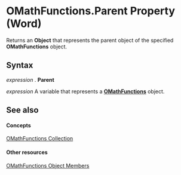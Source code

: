 
# OMathFunctions.Parent Property (Word)

Returns an  **Object** that represents the parent object of the specified **OMathFunctions** object.


## Syntax

 _expression_ . **Parent**

 _expression_ A variable that represents a **[OMathFunctions](163c6af9-5cb9-93bb-f1c2-b9ebeca28f6a.md)** object.


## See also


#### Concepts


[OMathFunctions Collection](163c6af9-5cb9-93bb-f1c2-b9ebeca28f6a.md)
#### Other resources


[OMathFunctions Object Members](25c4dce5-e8d6-43ef-84e4-ca6338d2c5de.md)
